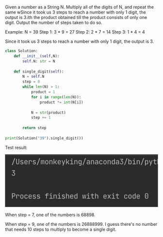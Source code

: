 Given a number as a String N. Multiply all of the digits of N, and repeat the same wSince it took us 3 steps to reach a number with only 1 digit, the output is 3.ith the product obtained till the product consists of only one digit. Output the number of steps taken to do so. 

Example: N = 39
Step 1: 3 * 9 = 27
Step 2: 2 * 7 = 14
Step 3: 1 * 4 = 4

Since it took us 3 steps to reach a number with only 1 digit, the output is 3.

```.py
class Solution:
    def __init__(self,N):
        self.N: str = N

    def single_digit(self):
        N = self.N
        step = 0
        while len(N) > 1:
            product = 1
            for i in range(len(N)):
                product *= int(N[i])

            N = str(product)
            step += 1

        return step

print(Solution("39").single_digit())
```
Test result:

![quiz18.png](https://github.com/cathymonkey/Unit_3/blob/main/Images/quiz18.png)

When step = 7, one of the numbers is 68898. 

When step = 9, one of the numbers is 26888999.
I guess there's no number that needs 10 steps to multiply to become a single digit.

